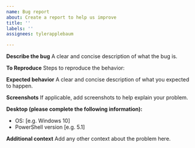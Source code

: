 ```yaml
---
name: Bug report
about: Create a report to help us improve
title: ''
labels: ''
assignees: tylerapplebaum

---
```


**Describe the bug**
A clear and concise description of what the bug is.

**To Reproduce**
Steps to reproduce the behavior:

**Expected behavior**
A clear and concise description of what you expected to happen.

**Screenshots**
If applicable, add screenshots to help explain your problem.

**Desktop (please complete the following information):**
 - OS: [e.g. Windows 10]
 - PowerShell version [e.g. 5.1]

**Additional context**
Add any other context about the problem here.
